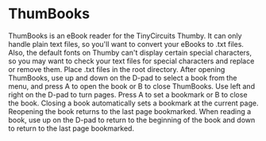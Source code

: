 # ThumBooks
ThumBooks is an eBook reader for the TinyCircuits Thumby. It can only handle plain text files, so you'll want to convert your eBooks to .txt files. Also, the default fonts on Thumby can't display certain special characters, so you may want to check your text files for special characters and replace or remove them. Place .txt files in the root directory. After opening ThumBooks, use up and down on the D-pad to select a book from the menu, and press A to open the book or B to close ThumBooks. Use left and right on the D-pad to turn pages. Press A to set a bookmark or B to close the book. Closing a book automatically sets a bookmark at the current page. Reopening the book returns to the last page bookmarked. When reading a book, use up on the D-pad to return to the beginning of the book and down to return to the last page bookmarked.
